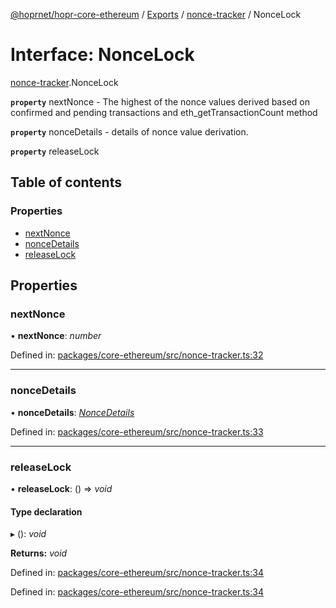 [@hoprnet/hopr-core-ethereum](../README.md) / [Exports](../modules.md) / [nonce-tracker](../modules/nonce_tracker.md) / NonceLock

# Interface: NonceLock

[nonce-tracker](../modules/nonce_tracker.md).NonceLock

**`property`** nextNonce - The highest of the nonce values derived based on confirmed and pending transactions and eth_getTransactionCount method

**`property`** nonceDetails - details of nonce value derivation.

**`property`** releaseLock

## Table of contents

### Properties

- [nextNonce](nonce_tracker.noncelock.md#nextnonce)
- [nonceDetails](nonce_tracker.noncelock.md#noncedetails)
- [releaseLock](nonce_tracker.noncelock.md#releaselock)

## Properties

### nextNonce

• **nextNonce**: *number*

Defined in: [packages/core-ethereum/src/nonce-tracker.ts:32](https://github.com/hoprnet/hoprnet/blob/448a47a/packages/core-ethereum/src/nonce-tracker.ts#L32)

___

### nonceDetails

• **nonceDetails**: [*NonceDetails*](../modules/nonce_tracker.md#noncedetails)

Defined in: [packages/core-ethereum/src/nonce-tracker.ts:33](https://github.com/hoprnet/hoprnet/blob/448a47a/packages/core-ethereum/src/nonce-tracker.ts#L33)

___

### releaseLock

• **releaseLock**: () => *void*

#### Type declaration

▸ (): *void*

**Returns:** *void*

Defined in: [packages/core-ethereum/src/nonce-tracker.ts:34](https://github.com/hoprnet/hoprnet/blob/448a47a/packages/core-ethereum/src/nonce-tracker.ts#L34)

Defined in: [packages/core-ethereum/src/nonce-tracker.ts:34](https://github.com/hoprnet/hoprnet/blob/448a47a/packages/core-ethereum/src/nonce-tracker.ts#L34)
